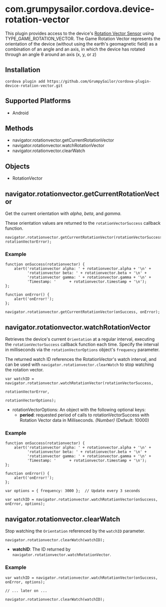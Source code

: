 <!---
    Licensed to the Apache Software Foundation (ASF) under one
    or more contributor license agreements.  See the NOTICE file
    distributed with this work for additional information
    regarding copyright ownership.  The ASF licenses this file
    to you under the Apache License, Version 2.0 (the
    "License"); you may not use this file except in compliance
    with the License.  You may obtain a copy of the License at

      http://www.apache.org/licenses/LICENSE-2.0

    Unless required by applicable law or agreed to in writing,
    software distributed under the License is distributed on an
    "AS IS" BASIS, WITHOUT WARRANTIES OR CONDITIONS OF ANY
    KIND, either express or implied.  See the License for the
    specific language governing permissions and limitations
    under the License.
-->

# com.grumpysailor.cordova.device-rotation-vector

This plugin provides access to the device's [Rotation Vector Sensor](http://developer.android.com/guide/topics/sensors/sensors_motion.html#sensors-motion-rotate) using TYPE_GAME_ROTATION_VECTOR. The Game Rotation Vector represents the orientation of the device (without using the earth's geomagnetic field) as a combination of an angle and an axis, in which the device has rotated through an angle θ around an axis (x, y, or z) 




## Installation

    cordova plugin add https://github.com/GrumpySailor/cordova-plugin-device-rotation-vector.git

## Supported Platforms

- Android

## Methods

- navigator.rotationvector.getCurrentRotationVector
- navigator.rotationvector.watchRotationVector
- navigator.rotationvector.clearWatch

## Objects

- RotationVector

## navigator.rotationvector.getCurrentRotationVector

Get the current orientation with _alpha_, _beta_, and _gamma_.

These orientation values are returned to the `rotationVectorSuccess`
callback function.

    navigator.rotationvector.getCurrentRotationVector(rotationVectorSuccess, rotationVectorError);


### Example

    function onSuccess(rotationvector) {
        alert('rotationvector alpha: ' + rotationvector.alpha + '\n' +
              'rotationvector beta: ' + rotationvector.beta + '\n' +
              'rotationvector gamma: ' + rotationvector.gamma + '\n' +
              'Timestamp: '      + rotationvector.timestamp + '\n');
    };

    function onError() {
        alert('onError!');
    };

    navigator.rotationvector.getCurrentRotationVector(onSuccess, onError);


## navigator.rotationvector.watchRotationVector

Retrieves the device's current `Orientation` at a regular interval, executing
the `rotationVectorSuccess` callback function each time. Specify the interval in
milliseconds via the `rotationVectorOptions` object's `frequency` parameter.

The returned watch ID references the RotationVector's watch interval,
and can be used with `navigator.rotationvector.clearWatch` to stop watching the
rotation vector.

    var watchID = navigator.rotationvector.watchRotationVector(rotationVectorSuccess,
                                                           rotationVectorError,
                                                           rotationVectorOptions);

- rotationVectorOptions: An object with the following optional keys:
  - __period__: requested period of calls to rotationVectorSuccess with Rotation Vector  data in Milliseconds. _(Number)_ (Default: 10000)


###  Example

    function onSuccess(rotationvector) {
        alert('rotationvector alpha: ' + rotationvector.alpha + '\n' +
              'rotationvector beta: ' + rotationvector.beta + '\n' +
              'rotationvector gamma: ' + rotationvector.gamma + '\n' +
              'Timestamp: '      + rotationvector.timestamp + '\n');
    };

    function onError() {
        alert('onError!');
    };

    var options = { frequency: 3000 };  // Update every 3 seconds

    var watchID = navigator.rotationvector.watchRotationVector(onSuccess, onError, options);


## navigator.rotationvector.clearWatch

Stop watching the `Orientation` referenced by the `watchID` parameter.

    navigator.rotationvector.clearWatch(watchID);

- __watchID__: The ID returned by `navigator.rotationvector.watchRotationVector`.

###  Example

    var watchID = navigator.rotationvector.watchRotationVector(onSuccess, onError, options);

    // ... later on ...

    navigator.rotationvector.clearWatch(watchID);
